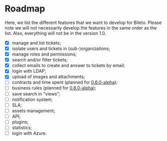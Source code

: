 # Roadmap

Here, we list the different features that we want to develop for Bileto.
Please note we will not necessarily develop the features in the same order as the list.
Also, everything will not be in the version 1.0.

- [x] manage and list tickets;
- [x] isolate users and tickets in (sub-)organizations;
- [x] manage roles and permissions;
- [x] search and/or filter tickets;
- [x] collect emails to create and answer to tickets by email;
- [x] login with LDAP;
- [x] upload of images and attachments;
- [ ] contracts and time spent (planned for [0.6.0-alpha](https://github.com/Probesys/bileto/milestone/6));
- [ ] business rules (planned for [0.8.0-alpha](https://github.com/Probesys/bileto/milestone/7));
- [ ] save search in “views”;
- [ ] notification system;
- [ ] <abbr>SLA</abbr>;
- [ ] assets management;
- [ ] <abbr>API</abbr>;
- [ ] plugins;
- [ ] statistics;
- [ ] login with Azure.
